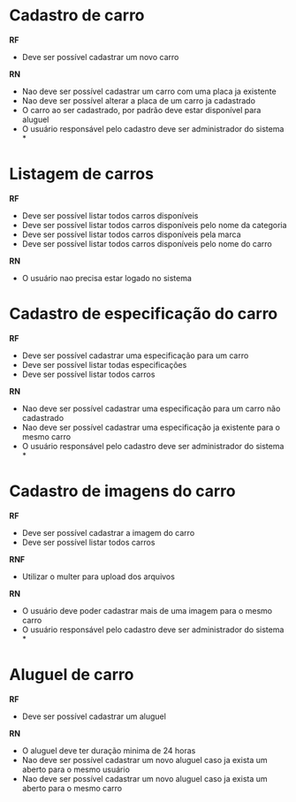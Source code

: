 
# Cadastro de carro
**RF**

- Deve ser possível cadastrar um novo carro

**RN**

- Nao deve ser possível cadastrar um carro com uma placa ja existente
- Nao deve ser possível alterar a placa de um carro ja cadastrado
- O carro ao ser cadastrado, por padrão deve estar disponível para aluguel
- O usuário responsável pelo cadastro deve ser administrador do sistema *

# Listagem de carros
**RF**

- Deve ser possível listar todos carros disponíveis 
- Deve ser possível listar todos carros disponíveis pelo nome da categoria
- Deve ser possível listar todos carros disponíveis pela marca
- Deve ser possível listar todos carros disponíveis pelo nome do carro

**RN**

- O usuário nao precisa estar logado no sistema

# Cadastro de especificação do carro
**RF**

- Deve ser possível cadastrar uma especificação para um carro
- Deve ser possível listar todas especificações
- Deve ser possível listar todos carros

**RN**

- Nao deve ser possível  cadastrar uma especificação para um carro não cadastrado
- Nao deve ser possível cadastrar uma especificação ja existente para o mesmo carro
- O usuário responsável pelo cadastro deve ser administrador do sistema *

# Cadastro de imagens do carro
**RF**

- Deve ser possível cadastrar a imagem do carro
- Deve ser possível listar todos carros

**RNF**

- Utilizar o multer para upload dos arquivos

**RN**
- O usuário deve poder cadastrar mais de uma imagem para o mesmo carro
- O usuário responsável pelo cadastro deve ser administrador do sistema *

# Aluguel de carro
**RF**

- Deve ser possível cadastrar um aluguel

**RN**

- O aluguel deve ter duração minima de 24 horas
- Nao deve ser possível cadastrar um novo aluguel caso ja exista um aberto para o mesmo usuário
- Nao deve ser possível cadastrar um novo aluguel caso ja exista um aberto para o mesmo carro
